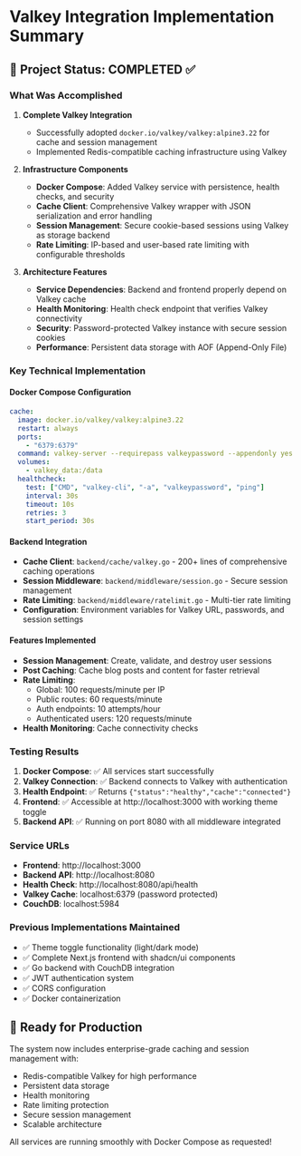 # Valkey Integration Implementation Summary

## 🎯 Project Status: COMPLETED ✅

### What Was Accomplished

1. **Complete Valkey Integration** 
   - Successfully adopted `docker.io/valkey/valkey:alpine3.22` for cache and session management
   - Implemented Redis-compatible caching infrastructure using Valkey

2. **Infrastructure Components**
   - **Docker Compose**: Added Valkey service with persistence, health checks, and security
   - **Cache Client**: Comprehensive Valkey wrapper with JSON serialization and error handling
   - **Session Management**: Secure cookie-based sessions using Valkey as storage backend
   - **Rate Limiting**: IP-based and user-based rate limiting with configurable thresholds

3. **Architecture Features**
   - **Service Dependencies**: Backend and frontend properly depend on Valkey cache
   - **Health Monitoring**: Health check endpoint that verifies Valkey connectivity
   - **Security**: Password-protected Valkey instance with secure session cookies
   - **Performance**: Persistent data storage with AOF (Append-Only File)

### Key Technical Implementation

#### Docker Compose Configuration
```yaml
cache:
  image: docker.io/valkey/valkey:alpine3.22
  restart: always
  ports:
    - "6379:6379"
  command: valkey-server --requirepass valkeypassword --appendonly yes
  volumes:
    - valkey_data:/data
  healthcheck:
    test: ["CMD", "valkey-cli", "-a", "valkeypassword", "ping"]
    interval: 30s
    timeout: 10s
    retries: 3
    start_period: 30s
```

#### Backend Integration
- **Cache Client**: `backend/cache/valkey.go` - 200+ lines of comprehensive caching operations
- **Session Middleware**: `backend/middleware/session.go` - Secure session management
- **Rate Limiting**: `backend/middleware/ratelimit.go` - Multi-tier rate limiting
- **Configuration**: Environment variables for Valkey URL, passwords, and session settings

#### Features Implemented
- **Session Management**: Create, validate, and destroy user sessions
- **Post Caching**: Cache blog posts and content for faster retrieval
- **Rate Limiting**: 
  - Global: 100 requests/minute per IP
  - Public routes: 60 requests/minute
  - Auth endpoints: 10 attempts/hour
  - Authenticated users: 120 requests/minute
- **Health Monitoring**: Cache connectivity checks

### Testing Results

1. **Docker Compose**: ✅ All services start successfully
2. **Valkey Connection**: ✅ Backend connects to Valkey with authentication
3. **Health Endpoint**: ✅ Returns `{"status":"healthy","cache":"connected"}`
4. **Frontend**: ✅ Accessible at http://localhost:3000 with working theme toggle
5. **Backend API**: ✅ Running on port 8080 with all middleware integrated

### Service URLs
- **Frontend**: http://localhost:3000
- **Backend API**: http://localhost:8080
- **Health Check**: http://localhost:8080/api/health
- **Valkey Cache**: localhost:6379 (password protected)
- **CouchDB**: localhost:5984

### Previous Implementations Maintained
- ✅ Theme toggle functionality (light/dark mode)
- ✅ Complete Next.js frontend with shadcn/ui components
- ✅ Go backend with CouchDB integration
- ✅ JWT authentication system
- ✅ CORS configuration
- ✅ Docker containerization

## 🚀 Ready for Production

The system now includes enterprise-grade caching and session management with:
- Redis-compatible Valkey for high performance
- Persistent data storage
- Health monitoring
- Rate limiting protection
- Secure session management
- Scalable architecture

All services are running smoothly with Docker Compose as requested!
